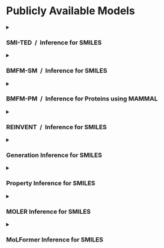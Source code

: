 <!--

DO NOT EDIT
-----------
This file is auto-generated.
To update it, consult instructions:
https://github.com/acceleratedscience/openad-website/tree/generator

-->

# Publicly Available Models

<details markdown><summary><h3>SMI-TED &nbsp;/&nbsp; Inference for SMILES</h3></summary>
<div markdown>

[:carbon-icn-github: openad-service-smi-ted](https://github.com/acceleratedscience/openad-service-smi-ted){ .md-button }
[compose.yml](https://github.com/acceleratedscience/openad-service-smi-ted/raw/main/compose.yaml){ .md-button .md-button--primary download='compose.yml' }
[Instructions](/docs/model-service/prepackaged-models/#deployment-via-container-composeyml){ .md-button .md-button--tertiary }  

This OpenAD service provides access to the **SMILES-based Transformer Encoder-Decoder** (SMILES-TED), which is an encoder-decoder model pre-trained on a curated dataset of 91 million SMILES samples sourced from PubChem, equivalent to 4 billion molecular tokens. SMI-TED supports various complex tasks, including quantum property prediction, with two main variants ( 289 M and 8 × 289 M ).

More information:  
[github.com/IBM/materials](https://github.com/IBM/materials)  
[huggingface.co/ibm/materials.smi-ted](https://huggingface.co/ibm/materials.smi-ted)  
[arxiv.org/abs/2407.20267](https://arxiv.org/abs/2407.20267)


Support for:  
✅ Docker / Podman Compose  
✅ Docker / Podman  
✅ Apple Silicon - [more info](/docs/model-service/prepackaged-models/#apple-silicon)  


Quick start with Docker Compose:
```
curl -O https://github.com/acceleratedscience/openad-service-smi-ted/raw/main/compose.yaml
```
```
docker compose create
```
```
docker compose start
```
```
openad
```
```
catalog model service from remote 'http://127.0.0.1:8080' as smi_ted
```

</div>
</details>

<details markdown><summary><h3>BMFM-SM &nbsp;/&nbsp; Inference for SMILES</h3></summary>
<div markdown>

[:carbon-icn-github: openad-service-bmfm-sm](https://github.com/acceleratedscience/openad-service-bmfm-sm){ .md-button }
[compose.yml](https://github.com/acceleratedscience/openad-service-bmfm-sm/raw/main/compose.yaml){ .md-button .md-button--primary download='compose.yml' }
[Instructions](/docs/model-service/prepackaged-models/#deployment-via-container-composeyml){ .md-button .md-button--tertiary }  

This OpenAD service provides access to the **Biomedmultiview** foundation model with checkpoints for the following properties:

| BACE | BBBP | CLINTOX | ESOL | FREESOLV | HIV |
| ---- | ---- | ------- | ---- | -------- | --- |

| LIPOPHILICITY | MUV | QM7 | SIDER | TOX21 | TOXCAST |
| ------------- | --- | --- | ----- | ----- | ------- |

More information:  
[github.com/BiomedSciAI/biomed-multi-view](https://github.com/BiomedSciAI/biomed-multi-view)  
[arxiv.org/abs/2410.19704](https://arxiv.org/abs/2410.19704)


Support for:  
✅ Docker / Podman Compose  
✅ Docker / Podman  
✅ Apple Silicon - [more info](/docs/model-service/prepackaged-models/#apple-silicon)  


Quick start with Docker Compose:
```
curl -O https://github.com/acceleratedscience/openad-service-bmfm-sm/raw/main/compose.yaml
```
```
docker compose create
```
```
docker compose start
```
```
openad
```
```
catalog model service from remote 'http://127.0.0.1:8080' as bmfm_sm
```

</div>
</details>

<details markdown><summary><h3>BMFM-PM &nbsp;/&nbsp; Inference for Proteins using MAMMAL</h3></summary>
<div markdown>

[:carbon-icn-github: openad-service-bmfm-pm](https://github.com/acceleratedscience/openad-service-bmfm-pm){ .md-button }
[compose.yml](https://github.com/acceleratedscience/openad-service-bmfm-pm/raw/main/compose.yaml){ .md-button .md-button--primary download='compose.yml' }
[Instructions](/docs/model-service/prepackaged-models/#deployment-via-container-composeyml){ .md-button .md-button--tertiary }  

This OpenAD service provides access to the **Biomedmultialignment** foundation model with checkpoints for the following properties:

| Sol | DTI |
| --- | --- |

More information:  
[github.com/BiomedSciAI/biomed-multi-alignment](https://github.com/BiomedSciAI/biomed-multi-alignment)


Support for:  
✅ Docker / Podman Compose  
✅ Docker / Podman  
❌ Apple Silicon - [more info](/docs/model-service/prepackaged-models/#apple-silicon)  


Quick start with Docker Compose:
```
curl -O https://github.com/acceleratedscience/openad-service-bmfm-pm/raw/main/compose.yaml
```
```
docker compose create
```
```
docker compose start
```
```
openad
```
```
catalog model service from remote 'http://127.0.0.1:8080' as bmfm_pm
```

</div>
</details>

<details markdown><summary><h3>REINVENT &nbsp;/&nbsp; Inference for SMILES</h3></summary>
<div markdown>

[:carbon-icn-github: openad-service-reinvent4](https://github.com/acceleratedscience/openad-service-reinvent4){ .md-button }
[compose.yml](https://github.com/acceleratedscience/openad-service-reinvent4/raw/main/compose.yaml){ .md-button .md-button--primary download='compose.yml' }
[Instructions](/docs/model-service/prepackaged-models/#deployment-via-container-composeyml){ .md-button .md-button--tertiary }  

This OpenAD service provides access to the **REINVENT 4** molecular design tool, which is used for de novo design, scaffold hopping, R-group replacement, linker design, molecule optimization, and other small molecule design tasks. REINVENT uses a Reinforcement Learning (RL) algorithm to generate optimized molecules compliant with a user-defined property profile defined as a multi-component score. Transfer Learning (TL) can be used to create or pre-train a model that generates molecules closer to a set of input molecules. 

More information:  
[github.com/MolecularAI/REINVENT4](https://github.com/MolecularAI/REINVENT4)  
[link.springer.com/article/10.1186/s13321-024-00812-5](https://link.springer.com/article/10.1186/s13321-024-00812-5)


Support for:  
✅ Docker / Podman Compose  
✅ Docker / Podman  
❌ Apple Silicon - [more info](/docs/model-service/prepackaged-models/#apple-silicon)  


Quick start with Docker Compose:
```
curl -O https://github.com/acceleratedscience/openad-service-reinvent4/raw/main/compose.yaml
```
```
docker compose create
```
```
docker compose start
```
```
openad
```
```
catalog model service from remote 'http://127.0.0.1:8080' as reinvent4
```

</div>
</details>

<details markdown><summary><h3>Generation Inference for SMILES</h3></summary>
<div markdown>

[:carbon-icn-github: openad-service-gen](https://github.com/acceleratedscience/openad-service-gen){ .md-button }
[Instructions](/docs/model-service/prepackaged-models/#deployment-via-container){ .md-button .md-button--tertiary }  

_No description available._


Support for:  
❌ Docker / Podman Compose  
✅ Docker / Podman  
❌ Apple Silicon - [more info](/docs/model-service/prepackaged-models/#apple-silicon)  


Quick start with Docker:
```
git clone https://github.com/acceleratedscience/openad-service-gen
```
```
cd openad-service-gen
```
```
docker build -t gen .
```
```
docker run -p 8080:8080 gen
```
```
openad
```
```
catalog model service from remote 'http://127.0.0.1:8080' as gen
```

</div>
</details>

<details markdown><summary><h3>Property Inference for SMILES</h3></summary>
<div markdown>

[:carbon-icn-github: openad-service-prop](https://github.com/acceleratedscience/openad-service-prop){ .md-button }
[Instructions](/docs/model-service/prepackaged-models/#deployment-via-container){ .md-button .md-button--tertiary }  

_No description available._


Support for:  
❌ Docker / Podman Compose  
✅ Docker / Podman  
❌ Apple Silicon - [more info](/docs/model-service/prepackaged-models/#apple-silicon)  


Quick start with Docker:
```
git clone https://github.com/acceleratedscience/openad-service-prop
```
```
cd openad-service-prop
```
```
docker build -t prop .
```
```
docker run -p 8080:8080 prop
```
```
openad
```
```
catalog model service from remote 'http://127.0.0.1:8080' as prop
```

</div>
</details>

<details markdown><summary><h3>MOLER Inference for SMILES</h3></summary>
<div markdown>

[:carbon-icn-github: openad-service-moler](https://github.com/acceleratedscience/openad-service-moler){ .md-button }
[Instructions](/docs/model-service/prepackaged-models/#deployment-via-container){ .md-button .md-button--tertiary }  

_No description available._


Support for:  
❌ Docker / Podman Compose  
✅ Docker / Podman  
❌ Apple Silicon - [more info](/docs/model-service/prepackaged-models/#apple-silicon)  


Quick start with Docker:
```
git clone https://github.com/acceleratedscience/openad-service-moler
```
```
cd openad-service-moler
```
```
docker build -t moler .
```
```
docker run -p 8080:8080 moler
```
```
openad
```
```
catalog model service from remote 'http://127.0.0.1:8080' as moler
```

</div>
</details>

<details markdown><summary><h3>MoLFormer Inference for SMILES</h3></summary>
<div markdown>

[:carbon-icn-github: openad-service-molf](https://github.com/acceleratedscience/openad-service-molf){ .md-button }
[Instructions](/docs/model-service/prepackaged-models/#deployment-via-container){ .md-button .md-button--tertiary }  

_No description available._


Support for:  
❌ Docker / Podman Compose  
✅ Docker / Podman  
❌ Apple Silicon - [more info](/docs/model-service/prepackaged-models/#apple-silicon)  


Quick start with Docker:
```
git clone https://github.com/acceleratedscience/openad-service-molf
```
```
cd openad-service-molf
```
```
docker build -t molf .
```
```
docker run -p 8080:8080 molf
```
```
openad
```
```
catalog model service from remote 'http://127.0.0.1:8080' as molf
```

</div>
</details>
